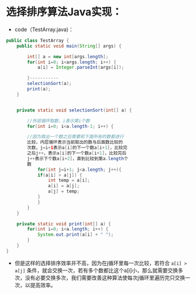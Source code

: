 # 选择排序算法Java实现：

* code（TestArray.java\)：

```java
public class TestArray {
    public static void main(String[] args) {

        int[] a = new int[args.length];
        for(int i=0; i<args.length; i++) {
            a[i] = Integer.parseInt(args[i]);

        }-----------
        selectionSort(a);
        print(a);
    }


    private static void selectionSort(int[] a) {    

        //外层循环取数，i表示第i个数
        for(int i=0; i<a.length-1; i++) {

        //因为取出一个数之后需要和下面所有的数都进行
        比较，内层循环表示当前取出的数与后面数比较的
        次数，j=i+1表示a[i]的下一个数a[i+1]，比较完
        之后j++，表示a[i]的下一个数a[i+1]，比较完后
        j++表示下个数a[i+2]，直到比较到第a.length个
        数
            for(int j=i+1; j<a.length; j++){
            if(a[i] > a[j]) {
                int temp = a[i];
                a[i] = a[j];
                a[j] = temp;
            }
            }
        }
    }

    private static void print(int[] a) {
        for(int i=0; i<a.length; i++) {
            System.out.print(a[i] + " ");
        }
    }
}
```

* 但是这样的选择排序效率并不高，因为在j循环里每一次比较，若符合 `a[i] > a[j]` 条件，就会交换一次，若有多个数都比这个a[i]小，那么就需要交换多次，没有必要交换多次，我们需要改善这种算法使每次j循环里遍历完只交换一次，以提高效率。



